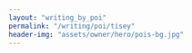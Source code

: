 ```yaml
---
layout: "writing_by_poi"
permalink: "/writing/poi/tisey"
header-img: "assets/owner/hero/pois-bg.jpg"
---
```

